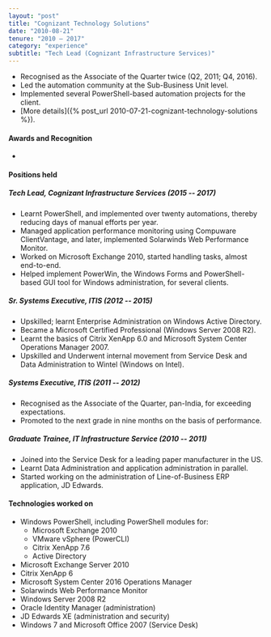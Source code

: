 ```yaml
---
layout: "post"
title: "Cognizant Technology Solutions"
date: "2010-08-21"
tenure: "2010 – 2017"
category: "experience"
subtitle: "Tech Lead (Cognizant Infrastructure Services)"
---
```


- Recognised as the Associate of the Quarter twice (Q2, 2011; Q4, 2016).
- Led the automation community at the Sub-Business Unit level.
- Implemented several PowerShell-based automation projects for the client.
- [More details]({% post_url 2010-07-21-cognizant-technology-solutions %}).
<!--more-->

#### Awards and Recognition

-

#### Positions held

##### Tech Lead, Cognizant Infrastructure Services (2015&nbsp;-- 2017)

- Learnt PowerShell, and implemented over twenty automations, thereby reducing days of manual efforts per year.
- Managed application performance monitoring using Compuware ClientVantage, and later, implemented Solarwinds Web Performance Monitor.
- Worked on Microsoft Exchange&nbsp;2010, started handling tasks, almost end-to-end.
- Helped implement PowerWin, the Windows Forms and PowerShell-based GUI tool for Windows administration, for several clients.

##### Sr. Systems Executive, ITIS (2012&nbsp;-- 2015)

- Upskilled; learnt Enterprise Administration on Windows Active Directory.
- Became a Microsoft Certified Professional (Windows Server 2008&nbsp;R2).
- Learnt the basics of Citrix XenApp 6.0 and Microsoft System Center Operations Manager&nbsp;2007.
- Upskilled and Underwent internal movement from Service Desk and Data Administration to Wintel (Windows on Intel).

##### Systems Executive, ITIS (2011&nbsp;-- 2012)

- Recognised as the Associate of the Quarter, pan-India, for exceeding expectations.
- Promoted to the next grade in nine months on the basis of performance.

##### Graduate Trainee, IT Infrastructure Service (2010&nbsp;-- 2011)

- Joined into the Service Desk for a leading paper manufacturer in the US.
- Learnt Data Administration and application administration in parallel.
- Started working on the administration of Line-of-Business ERP application, JD&nbsp;Edwards.

#### Technologies worked on

- Windows PowerShell, including PowerShell modules for:
    - Microsoft Exchange 2010
    - VMware vSphere (PowerCLI)
    - Citrix XenApp 7.6
    - Active Directory
- Microsoft Exchange Server&nbsp;2010
- Citrix XenApp&nbsp;6
- Microsoft System Center&nbsp;2016 Operations Manager
- Solarwinds Web Performance Monitor
- Windows Server 2008&nbsp;R2
- Oracle Identity Manager (administration)
- JD&nbsp;Edwards XE (administration and security)
- Windows&nbsp;7 and Microsoft Office&nbsp;2007 (Service Desk)
